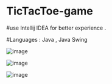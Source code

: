 # TicTacToe-game
#use Intellij IDEA for better experience . 

#Languages : Java , Java Swing


![image](https://github.com/user-attachments/assets/5548dbae-0524-4c94-a384-1d0ff40123ba)



![image](https://github.com/user-attachments/assets/c7c0856a-6787-4491-af4c-bca79dc14054)


![image](https://github.com/user-attachments/assets/89f265b6-b4fb-4885-98a9-35e4eb6a667c)
